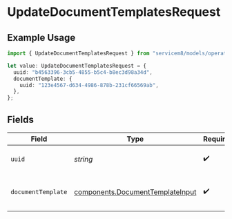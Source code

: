 # UpdateDocumentTemplatesRequest

## Example Usage

```typescript
import { UpdateDocumentTemplatesRequest } from "servicem8/models/operations";

let value: UpdateDocumentTemplatesRequest = {
  uuid: "b4563396-3cb5-4855-b5c4-b8ec3d98a34d",
  documentTemplate: {
    uuid: "123e4567-d634-4986-878b-231cf66569ab",
  },
};
```

## Fields

| Field                                                                                | Type                                                                                 | Required                                                                             | Description                                                                          |
| ------------------------------------------------------------------------------------ | ------------------------------------------------------------------------------------ | ------------------------------------------------------------------------------------ | ------------------------------------------------------------------------------------ |
| `uuid`                                                                               | *string*                                                                             | :heavy_check_mark:                                                                   | UUID of the Document Template                                                        |
| `documentTemplate`                                                                   | [components.DocumentTemplateInput](../../models/components/documenttemplateinput.md) | :heavy_check_mark:                                                                   | Document Template fields to update                                                   |